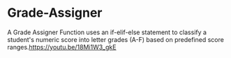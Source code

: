# Grade-Assigner
A Grade Assigner Function uses an if-elif-else statement to classify a student's numeric score into letter grades (A-F) based on predefined score ranges.https://youtu.be/18Mi1W3_gkE
